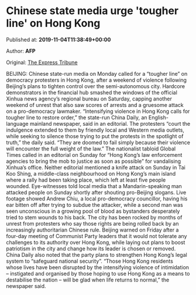 
# Chinese state media urge 'tougher line' on Hong Kong

Published at: **2019-11-04T11:38:49+00:00**

Author: **AFP**

Original: [The Express Tribune](https://tribune.com.pk/story/2093138/3-chinese-state-media-urge-tougher-line-hong-kong/)

BEIJING: Chinese state-run media on Monday called for a “tougher line” on democracy protesters in Hong Kong, after a weekend of violence following Beijing’s plans to tighten control over the semi-autonomous city.
Hardcore demonstrators in the financial hub smashed the windows of the official Xinhua news agency’s regional bureau on Saturday, capping another weekend of unrest that also saw scores of arrests and a gruesome attack on a pro-democracy lawmaker.
“Intensifying violence in Hong Kong calls for tougher line to restore order,” the state-run China Daily, an English-language mainland newspaper, said in an editorial.
The protesters “court the indulgence extended to them by friendly local and Western media outlets, while seeking to silence those trying to put the protests in the spotlight of truth,” the daily said.
“They are doomed to fail simply because their violence will encounter the full weight of the law.”
The nationalist tabloid Global Times called in an editorial on Sunday for “Hong Kong’s law enforcement agencies to bring the mob to justice as soon as possible” for vandalising Xinhua’s office.
Neither editorial mentioned a knife attack on Sunday in Tai Koo Shing, a middle-class neighbourhood on Hong Kong’s main island where a rally had been taking place, which left at least five people wounded.
Eye-witnesses told local media that a Mandarin-speaking man attacked people on Sunday shortly after shouting pro-Beijing slogans.
Live footage showed Andrew Chiu, a local pro-democracy councillor, having his ear bitten off after trying to subdue the attacker, while a second man was seen unconscious in a growing pool of blood as bystanders desperately tried to stem wounds to his back.
The city has been rocked by months of unrest from protesters who say those rights are being rolled back by an increasingly authoritarian Chinese rule.
Beijing warned on Friday after a four-day meeting of Communist Party leaders that it would not tolerate any challenges to its authority over Hong Kong, while laying out plans to boost patriotism in the city and change how its leader is chosen or removed.
China Daily also noted that the party plans to strengthen Hong Kong’s legal system to “safeguard national security”.
“Those Hong Kong residents whose lives have been disrupted by the intensifying violence of intimidation – instigated and organised by those hoping to use Hong Kong as a means to destabilise the nation – will be glad when life returns to normal,” the newspaper said.
